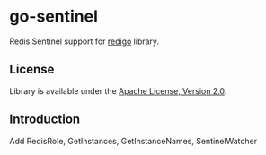 go-sentinel
===========

Redis Sentinel support for [redigo](https://github.com/garyburd/redigo) library.

License
-------

Library is available under the [Apache License, Version 2.0](http://www.apache.org/licenses/LICENSE-2.0.html).


Introduction
-------
Add RedisRole, GetInstances, GetInstanceNames, SentinelWatcher